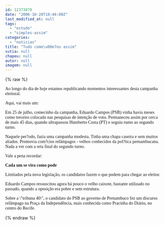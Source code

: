 ```yaml
---
id: 12373878
date: "2006-10-28T10:46:00Z"
last_modified_at: null
tags:
  - "estudo"
  - "simples-assim"
categories:
  - "noticias"
title: "Tudo come\u00e7ou assim"
sutia: null
chapeu: null
autor: null
imagem: null
---
```

{% raw %}
<p><P><FONT face=Verdana>Ao longo do dia de hoje estamos republicando momentos interessantes desta campanha eleitoral. </FONT></P></p>
<p><P><FONT face=Verdana>Aqui, vai mais um:</FONT></P></p>
<p><P><FONT face=Verdana>Em 25 de julho, comecinho da campanha, Eduardo Campos (PSB) vinha havia meses como terceiro colocado nas pesquisas de intenção de voto. Permaneceu assim por cerca de mais 45 dias, quando ultrapassou Humberto Costa (PT) e seguiu rumo ao segundo turno.</FONT></P></p>
<p><P><FONT face=Verdana>Naquele per?odo, fazia uma campanha modesta. Tinha uma chapa caseira e sem muitos aliados. Promovia com?cios relâmpagos - velhos conhecidos da pol?tica pernambucana. Nada a ver com a reta final do segundo turno.</FONT></P></p>
<p><P><FONT face=Verdana>Vale a pena recordar:</FONT></P></p>
<p><P><FONT face=Verdana><STRONG>Cada um se vira como pode</STRONG></FONT></P></p>
<p><P><FONT face=Verdana>Limitados pela nova legislação, os candidatos fazem o que podem para chegar ao eleitor.</FONT></P></p>
<p><P><FONT face=Verdana>Eduardo Campos ressuscitou agora há pouco o velho caixote, bastante utilizado no passado, quando a oposição era pobre e sem estrutura.</FONT></P></p>
<p><P><FONT face=Verdana>Sobre a \"tribuna 40\", o candidato do PSB ao governo de Pernambuco fez um discurso relâmpago na Praça da Independência, mais conhecida como Pracinha do Diário, no centro do Recife.</FONT></P> </p>
{% endraw %}